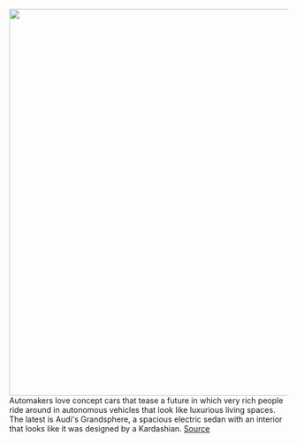 <img src='https://cdn.vox-cdn.com/thumbor/FyuNvkUtNGHelaw6pWqUiFld-e0=/0x0:1024x768/1200x800/filters:focal(431x303:593x465)/cdn.vox-cdn.com/uploads/chorus_image/image/69809281/GrandSphere60875_2.0.jpg' width='700px' /><br/>
Automakers love concept cars that tease a future in which very rich people ride around in autonomous vehicles that look like luxurious living spaces. The latest is Audi's Grandsphere, a spacious electric sedan with an interior that looks like it was designed by a Kardashian.
<a href='https://www.theverge.com/2021/9/2/22653897/audi-grandsphere-concept-autonomous-electric-interior-pics'> Source <a/>